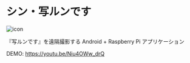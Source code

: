 # シン・写ルンです
  
![icon](https://github.com/shiiiijp/SHIN_Utsurundesu/assets/82639092/b73abae9-584d-4dfd-bd35-c1f4537643b5)
  
『写ルンです』を遠隔撮影する Android + Raspberry Pi アプリケーション
  
DEMO: https://youtu.be/Niu4OWw_drQ
